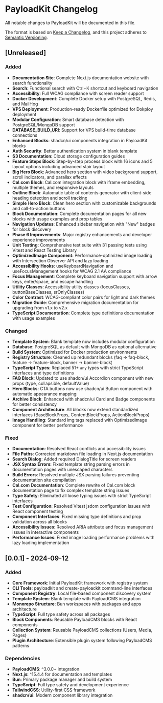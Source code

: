 # PayloadKit Changelog

All notable changes to PayloadKit will be documented in this file.

The format is based on [Keep a Changelog](https://keepachangelog.com/en/1.0.0/),
and this project adheres to [Semantic Versioning](https://semver.org/spec/v2.0.0.html).

## [Unreleased]

### Added
- **Documentation Site**: Complete Next.js documentation website with search functionality
- **Search**: Functional search with Ctrl+K shortcut and keyboard navigation
- **Accessibility**: Full WCAG compliance with screen reader support
- **Docker Development**: Complete Docker setup with PostgreSQL, Redis, and MailHog
- **VPS Deployment**: Production-ready Dockerfile optimized for Dokploy deployment
- **Modular Configuration**: Smart database detection with PostgreSQL/MongoDB support
- **DATABASE_BUILD_URI**: Support for VPS build-time database connections
- **Enhanced Blocks**: shadcn/ui components integration in PayloadKit blocks
- **Auth Security**: Better authentication system in blank template
- **S3 Documentation**: Cloud storage configuration guides
- **Feature Steps Block**: Step-by-step process block with 16 icons and 5 layout options including advanced stair layout
- **Big Hero Block**: Advanced hero section with video background support, scroll indicators, and parallax effects
- **Cal.com Block**: Cal.com integration block with iframe embedding, multiple themes, and responsive layouts
- **Outline Block**: Automatic table of contents generator with client-side heading detection and scroll tracking
- **Simple Hero Block**: Clean hero section with customizable backgrounds and call-to-action buttons
- **Block Documentation**: Complete documentation pages for all new blocks with usage examples and prop tables
- **Navigation Updates**: Enhanced sidebar navigation with "New" badges for block discovery
- **Phase 6 Improvements**: Major registry enhancements and developer experience improvements
- **Unit Testing**: Comprehensive test suite with 31 passing tests using Vitest and React Testing Library
- **OptimizedImage Component**: Performance-optimized image loading with Intersection Observer API and lazy loading
- **Accessibility Hooks**: useKeyboardNavigation and useFocusManagement hooks for WCAG 2.1 AA compliance
- **Focus Management**: Complete keyboard navigation support with arrow keys, enter/space, and escape handling
- **Utility Classes**: Accessibility utility classes (focusClasses, buttonBaseClasses, srOnlyClasses)
- **Color Contrast**: WCAG-compliant color pairs for light and dark themes
- **Migration Guide**: Comprehensive migration documentation for upgrading from v1.x to v2.x
- **TypeScript Documentation**: Complete type definitions documentation with usage examples

### Changed
- **Template System**: Blank template now includes modular configuration
- **Database**: PostgreSQL as default with MongoDB as optional alternative
- **Build System**: Optimized for Docker production environments
- **Registry Structure**: Cleaned up redundant blocks (faq → faq-block, feature → feature-block, banner → banner-block)
- **TypeScript Types**: Replaced 51+ `any` types with strict TypeScript interfaces and type definitions
- **FAQ Block**: Updated to use shadcn/ui Accordion component with new props (type, collapsible, defaultValue)
- **Hero Blocks**: CTA buttons now use shadcn/ui Button component with automatic appearance mapping
- **Archive Block**: Enhanced with shadcn/ui Card and Badge components for better consistency
- **Component Architecture**: All blocks now extend standardized interfaces (BaseBlockProps, ContentBlockProps, ActionBlockProps)
- **Image Handling**: Standard img tags replaced with OptimizedImage component for better performance

### Fixed
- **Documentation**: Resolved React conflicts and accessibility issues
- **File Paths**: Corrected markdown file loading in Next.js documentation
- **Search Dialog**: Added required DialogTitle for screen readers
- **JSX Syntax Errors**: Fixed template string parsing errors in documentation pages with unescaped characters
- **Build Errors**: Resolved multiple JSX parsing failures preventing documentation site compilation
- **Cal.com Documentation**: Complete rewrite of Cal.com block documentation page to fix complex template string issues
- **Type Safety**: Eliminated all loose typing issues with strict TypeScript interfaces
- **Test Configuration**: Resolved Vitest jsdom configuration issues with React component testing
- **Component Interfaces**: Fixed missing type definitions and prop validation across all blocks
- **Accessibility Issues**: Resolved ARIA attribute and focus management issues in interactive components
- **Performance Issues**: Fixed image loading performance problems with lazy loading implementation

## [0.0.1] - 2024-09-12

### Added
- **Core Framework**: Initial PayloadKit framework with registry system
- **CLI Tools**: payloadkit and create-payloadkit command-line interfaces
- **Component Registry**: Local file-based component discovery system
- **Template System**: Blank template with PayloadCMS integration
- **Monorepo Structure**: Bun workspaces with packages and apps architecture
- **TypeScript**: Full type safety across all packages
- **Block Components**: Reusable PayloadCMS blocks with React components
- **Collection System**: Reusable PayloadCMS collections (Users, Media, Pages)
- **Plugin Architecture**: Extensible plugin system following PayloadCMS patterns

### Dependencies
- **PayloadCMS**: ^3.0.0+ integration
- **Next.js**: ^15.4.4 for documentation and templates
- **Bun**: Primary package manager and build system
- **TypeScript**: Full type safety and development experience
- **TailwindCSS**: Utility-first CSS framework
- **shadcn/ui**: Modern component library integration